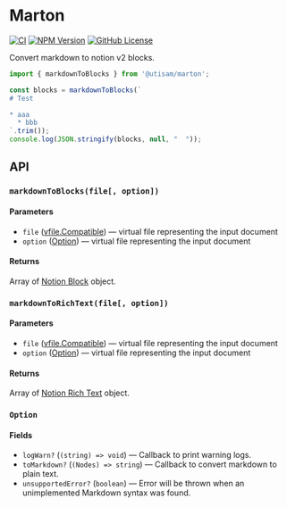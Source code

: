 # Marton

[![CI](https://github.com/utisam/marton/actions/workflows/ci.yml/badge.svg)](https://github.com/utisam/marton/actions/workflows/ci.yml)
[![NPM Version](https://img.shields.io/npm/v/@utisam/marton)](https://www.npmjs.com/package/@utisam/marton)
[![GitHub License](https://img.shields.io/github/license/utisam/marton)](https://github.com/utisam/marton/blob/main/LICENSE)

Convert markdown to notion v2 blocks.

```js
import { markdownToBlocks } from '@utisam/marton';

const blocks = markdownToBlocks(`
# Test

* aaa
  * bbb
`.trim());
console.log(JSON.stringify(blocks, null, "  "));
```

## API

### `markdownToBlocks(file[, option])`

#### Parameters

* `file` ([vfile.Compatible])
  — virtual file representing the input document
* `option` ([Option](#option))
  — virtual file representing the input document

#### Returns

Array of [Notion Block](https://developers.notion.com/reference/block) object.

### `markdownToRichText(file[, option])`

#### Parameters

* `file` ([vfile.Compatible])
  — virtual file representing the input document
* `option` ([Option](#option)) — virtual file representing the input document

#### Returns

Array of [Notion Rich Text](https://developers.notion.com/reference/rich-text) object.

### `Option`

#### Fields

* `logWarn?` (`(string) => void`)
  — Callback to print warning logs.
* `toMarkdown?` (`(Nodes) => string`)
  — Callback to convert markdown to plain text.
* `unsupportedError?` (`boolean`)
  — Error will be thrown when an unimplemented Markdown syntax was found.

[vfile.Compatible]: https://www.npmjs.com/package/vfile#compatible

